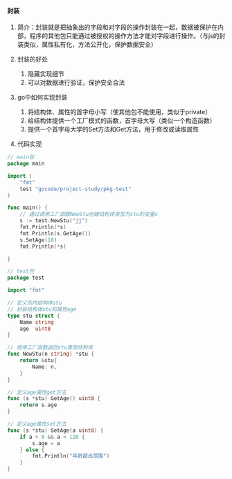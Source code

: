 #### 封装

1. 简介：封装就是把抽象出的字段和对字段的操作封装在一起，数据被保护在内部，程序的其他包只能通过被授权的操作方法才能对字段进行操作。（与js的封装类似，属性私有化，方法公开化，保护数据安全）

2. 封装的好处
    1. 隐藏实现细节
    2. 可以对数据进行验证，保护安全合法

3. go中如何实现封装
    1. 将结构体、属性的首字母小写（使其他包不能使用，类似于private）
    2. 给结构体提供一个工厂模式的函数，首字母大写（类似一个构造函数）
    3. 提供一个首字母大学的Set方法和Get方法，用于修改或读取属性
4. 代码实现

```go
// main包
package main

import (
	"fmt"
	test "gocode/project-study/pkg-test"
)

func main() {
	// 通过调用工厂函数NewStu创建结构体类型为stu的变量s
	s := test.NewStu("jj")
	fmt.Println(*s)
	fmt.Println(s.GetAge())
	s.SetAge(18)
	fmt.Println(*s)

}

// test包
package test

import "fmt"

// 定义包内结构体stu
// 封装结构体stu和属性age
type stu struct {
	Name string
	age  uint8
}

// 使用工厂函数返回stu类型结构体
func NewStu(n string) *stu {
	return &stu{
		Name: n,
	}
}

// 定义age属性get方法
func (s *stu) GetAge() uint8 {
	return s.age
}

// 定义age属性set方法
func (s *stu) SetAge(a uint8) {
	if a > 0 && a < 128 {
		s.age = a
	} else {
		fmt.Println("年龄超出范围")
	}
}

```


